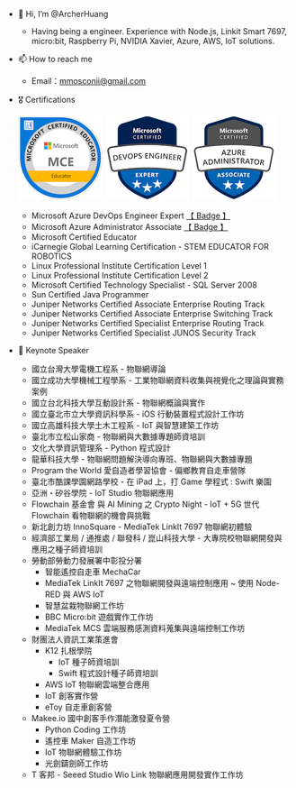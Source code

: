 - 👋 Hi, I’m @ArcherHuang
  - Having being a engineer. Experience with Node.js, Linkit Smart 7697, micro:bit, Raspberry Pi, NVIDIA Xavier, Azure, AWS, IoT solutions.
- 📫 How to reach me 
  - Email：mmosconii@gmail.com
- 🎖 Certifications
  <!--- CSSLP ( Certified Secure Software Lifecycle Professional ) --->

  ![](https://github.com/ArcherHuang/ArcherHuang/blob/main/Certification/MCE.png)
  ![](https://github.com/ArcherHuang/ArcherHuang/blob/main/Certification/Azure%20DevOps%20Engineer%20Expert.png)
  ![](https://github.com/ArcherHuang/ArcherHuang/blob/main/Certification/Azure%20Administrator%20Associate.png)
  
  
  <!--- - Microsoft Azure Solutions Architect Expert [【 Badge 】]()--->
  - Microsoft Azure DevOps Engineer Expert [【 Badge 】](https://learn.microsoft.com/api/credentials/share/zh-tw/26705861/2ACDDA961D3E98AD?sharingId=390F9DBFEC33EFC1)
  <!--- - Microsoft Azure Security Engineer Associate ( AZ-500 ) --->
  - Microsoft Azure Administrator Associate [【 Badge 】](https://learn.microsoft.com/api/credentials/share/zh-tw/26705861/80857A2D1587D289?sharingId=390F9DBFEC33EFC1)
  <!--- - Microsoft Azure Developer Associate ( AZ-204 ) --->
  <!--- - Microsoft Azure Data Scientist Associate ( DP-100 ) --->
  - Microsoft Certified Educator
  - iCarnegie Global Learning Certification - STEM EDUCATOR FOR ROBOTICS 
  - Linux Professional Institute Certification Level 1
  - Linux Professional Institute Certification Level 2
  - Microsoft Certified Technology Specialist - SQL Server 2008
  - Sun Certified Java Programmer
  - Juniper Networks Certified Associate Enterprise Routing Track
  - Juniper Networks Certified Associate Enterprise Switching Track
  - Juniper Networks Certified Specialist Enterprise Routing Track
  - Juniper Networks Certified Specialist JUNOS Security Track
- 📣 Keynote Speaker
  - 國立台灣大學電機工程系 - 物聯網導論
  - 國立成功大學機械工程學系 - 工業物聯網資料收集與視覺化之理論與實務案例
  - 國立台北科技大學互動設計系 - 物聯網概論與實作
  - 國立臺北市立大學資訊科學系 - iOS 行動裝置程式設計工作坊
  - 國立高雄科技大學土木工程系 - IoT 與智慧建築工作坊
  - 臺北市立松山家商 - 物聯網與大數據專題師資培訓
  - 文化大學資訊管理系 - Python 程式設計
  - 龍華科技大學 - 物聯網問題解決導向專班、物聯網與大數據專題
  - Program the World 愛自造者學習協會  - 偏鄉教育自走車營隊
  - 臺北市酷課學園網路學校 - 在 iPad 上，打 Game 學程式 : Swift 樂園
  - 亞洲・矽谷學院 - IoT Studio 物聯網應用
  - Flowchain 基金會 與 AI Mining 之 Crypto Night - IoT + 5G 世代 Flowchain 看物聯網的機會與挑戰
  - 新北創力坊 InnoSquare - MediaTek LinkIt 7697 物聯網初體驗
  - 經濟部工業局 / 通推處 / 聯發科 / 崑山科技大學 - 大專院校物聯網開發與應用之種子師資培訓
  - 勞動部勞動力發展署中彰投分署
    - 智能遙控自走車 MechaCar
    - MediaTek LinkIt 7697 之物聯網開發與遠端控制應用 ~ 使用 Node-RED 與 AWS IoT
    - 智慧盆栽物聯網工作坊
    - BBC Micro:bit 遊戲實作工作坊
    - MediaTek  MCS 雲端服務感測資料蒐集與遠端控制工作坊
  - 財團法人資訊工業策進會
    - K12 扎根學院
      - IoT 種子師資培訓
      - Swift 程式設計種子師資培訓
    - AWS IoT 物聯網雲端整合應用
    - IoT 創客實作營
    - eToy 自走車創客營
  - Makee.io 國中創客手作潛能激發夏令營
    - Python Coding 工作坊
    - 遙控車 Maker 自造工作坊
    - IoT 物聯網體驗工作坊
    - 光劍鑄劍師工作坊
  - T 客邦 - Seeed Studio Wio Link 物聯網應用開發實作工作坊
<!---
ArcherHuang/ArcherHuang is a ✨ special ✨ repository because its `README.md` (this file) appears on your GitHub profile.
You can click the Preview link to take a look at your changes.
💞️ 
- 🌱 Skills
  - Cloud Service
    - Microsoft Azure ( Azure Static Web Apps、App Service、Storage accounts、Azure IoT Hub、Azure Digital Twins、Azure Maps、Azure Database for PostgreSQL server、Function App、Azure Container Registry、Azure Automation、Azure Container Apps、Azure Machine Learning、Azure Kubernetes Service )
  - Development Board
    - NVIDIA Jetson AGX Xavier | NXP i.MX 8QuadMax MEK CPU Board | Raspberry Pi | MediaTek LinkIt 7697 | MediaTek LinkIt Smart 7688 | MediaTek LinkIt 7697 | BBC Micro:bit | Intel Edison | Wio Link | Wio Node
  - Programming Language
    - Objective-C | Node.js | Python |  Perl | Vue | App Inventor | BlocklyDuino
  - Message Queue Broker
    - MSMQ | Kafka | Mosquitto | Nats
  - Edge
    - Azure IoT Edge | EdgeX
  - Database
    - PostgreSQL | MongoDB | SQLite
  - Tools
    - Docker | Node-RED
- 🌱 Blogs
  - https://oranwind.org/author/archer/
  - https://learningsky.io/
- 👀 I’m interested in ...
- 🗺 World Travel
  - 東北亞 Northeast Asia
    - 中國 China
      - 香港 Hong Kong（ 2011 / 12 / 24 - 2011 / 12 / 26 ）
      - 西安 Xi An（ 2016 / 3 / 22 - 2016 / 3 / 29 ）
      - 湖南長沙 Hu Nan Changsha（ 2017 / 2 / 27 - 2017 / 3 / 6 ）
      - 西藏 Tibet ( 2019 / 10 / 15 - 2019 / 10 / 26 )
    - 日本 Japan
      - 沖繩 Okinawa ( 2015 / 1 / 1 - 2015 / 1 / 5 )
      - 京都 Kyoto、大阪 Osaka、神戶 Kobe、奈良 Nara ( 2015 / 4 / 2 - 2015 / 4 / 7 )
      - 東京 Tokyo ( 2015 / 8 / 6 - 2015 / 8 / 10 )
  - 東南亞 Southeast Asia
    - 越南 Vietnam
      - 河內 Hanoi（ 2010 / 6 / 30 - 2010 / 9 / 1 ）
    - 新加坡 Singapore（ 2014 / 11 / 6 - 2014 / 11 / 12 ）
    - 泰國 Thailand
      - 曼谷 Bangkok（ 2017 / 6 / 6 - 2017 / 6 / 9 ）
      - 芭達雅 Pattaya（ 2018 / 1 / 24 - 2018 / 1 / 30 ）
      - 清邁 Chiang Mai、清萊 Chiang Rai（ 2018 / 5 / 7 - 2018 / 5 / 16 ）
    - 馬來西亞 Malaysia
      - 檳城 Penang、怡保 Ipoh（ 2017 / 12 / 8 - 2017 / 12 / 16 ）
    - 菲律賓 Philippines
      - 巴拉望 Palawan（ 2015 / 11 / 6 - 2015 / 11 / 10 ) 
  - 非洲 Africa
    - 埃及 Egypt
      - 開羅 Cairo、亞斯文 Aswan、康孟波 Kom Ombo、艾得夫 Edfu、路克索 Luxor、虎加達 Hurghada（ 2018 / 3 / 23 - 2018 / 4 / 1 ）
--->

